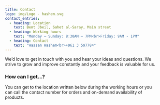 ```yaml
---
title: Contact
logo: img/Logo - hashem.svg
contact_entries:
  - heading: Location
    text: Bent Jbeil, Sahet al-Saray, Main street
  - heading: Working hours
    text: "Monday – Sunday: 8:30AM – 7PM<br>Friday: 9AM - 1PM"
  - heading: Contact
    text: "Hassan Hashem<br>+961 3 597784"
---
```

We’d love to get in touch with you and hear your ideas and
questions. We strive to grow and improve constantly and your feedback
is valuable for us.

<h3 class="f4 b lh-title mb2">How can I get…?</h3>

You can get to the location written below during the working hours or you can call the contact number for orders and on-demand availability of products.
